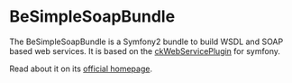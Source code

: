# BeSimpleSoapBundle

The BeSimpleSoapBundle is a Symfony2 bundle to build WSDL and SOAP based web services.
It is based on the [ckWebServicePlugin](http://www.symfony-project.org/plugins/ckWebServicePlugin) for symfony.

Read about it on its [official homepage](http://besim.pl/SoapBundle/).
